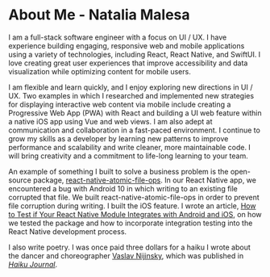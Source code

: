 # About Me - Natalia Malesa

I am a full-stack software engineer with a focus on UI / UX. I have experience building engaging, responsive web and mobile applications using a variety of technologies, including React, React Native, and SwiftUI.  I love creating great user experiences that improve accessibility and data visualization while optimizing content for mobile users.

I am flexible and learn quickly, and I enjoy exploring new directions in UI / UX.  Two examples in which I researched and implemented new strategies for displaying interactive web content via mobile include creating a Progressive Web App (PWA) with React and building a UI web feature within a native iOS app using Vue and web views.  I am also adept at communication and collaboration in a fast-paced environment.  I continue to grow my skills as a developer by learning new patterns to improve performance and scalability and write cleaner, more maintainable code.  I will bring creativity and a commitment to life-long learning to your team.   

An example of something I built to solve a business problem is the open-source package, [react-native-atomic-file-ops](https://www.npmjs.com/package/react-native-atomic-file-ops).  In our React Native app, we encountered a bug with Android 10 in which writing to an existing file corrupted that file.  We built react-native-atomic-file-ops in order to prevent file corruption during writing.  I built the iOS feature.  I wrote an article, [How to Test if Your React Native Module Integrates with Android and iOS](https://betterprogramming.pub/how-to-test-if-your-react-native-module-integrates-with-android-and-ios-aa18f43f296a), on how we tested the package and how to incorporate integration testing into the React Native development process.

I also write poetry.  I was once paid three dollars for a haiku I wrote about the dancer and choreographer [Vaslav Nijinsky](https://en.wikipedia.org/wiki/Vaslav_Nijinsky), which was published in <i>[Haiku Journal](https://www.goodreads.com/book/show/34757821-haiku-journal-45)</i>.

